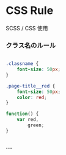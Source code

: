# CSS Rule

SCSS / CSS 使用

### クラス名のルール

```scss

.classname {
	font-size: 50px;
}

.page-title__red {
	font-size: 50px;
	color: red;
}

```

```js
function() {
	var red,
		green;
}


```

### ...